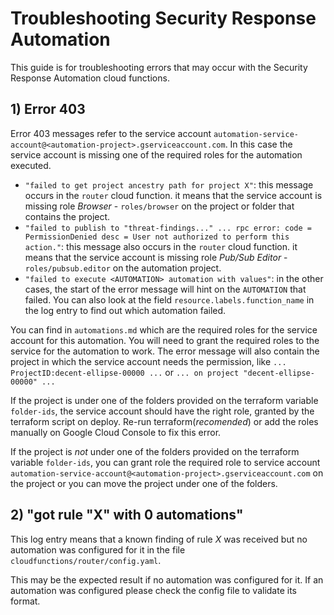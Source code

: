 # Troubleshooting Security Response Automation

This guide is for troubleshooting errors that may occur with the Security Response Automation cloud functions.

## 1) Error 403

Error 403 messages refer to the service account `automation-service-account@<automation-project>.gserviceaccount.com`.
In this case the service account is missing one of the required roles for the automation executed.

- `"failed to get project ancestry path for project X"`: this message occurs in the `router` cloud function. it means that the service account
is missing role *Browser* - `roles/browser` on the project or folder that contains the project.
- `"failed to publish to "threat-findings..." ... rpc error: code = PermissionDenied desc = User not authorized to perform this action."`:
this message also occurs in the `router` cloud function. it means that the service account is missing role *Pub/Sub Editor* - `roles/pubsub.editor`
on the automation project.
- `"failed to execute <AUTOMATION> automation with values"`: in the other cases, the start of the error message will hint on the `AUTOMATION` that failed.
You can also look at the field `resource.labels.function_name` in the log entry to find out which automation failed.

You can find in `automations.md` which are the required roles for the service account for this automation.
You will need to grant the required roles to the service for the automation to work.
The error message will also contain the project in which the service account needs the permission, like `... ProjectID:decent-ellipse-00000 ...`
or `... on project "decent-ellipse-00000" ...`

If the project is under one of the folders provided on the terraform variable `folder-ids`,
the service account should have the right role, granted by the terraform script on deploy.
Re-run terraform(*recomended*) or add the roles manually on Google Cloud Console to fix this error.

If the project is *not* under one of the folders provided on the terraform variable `folder-ids`,
you can grant role the required role to service account `automation-service-account@<automation-project>.gserviceaccount.com`
on the project or you can move the project under one of the folders.

## 2) "got rule "X" with 0 automations"

This log entry means that a known finding of rule *X* was received but no automation was configured for it in the file `cloudfunctions/router/config.yaml`.

This may be the expected result if no automation was configured for it. If an automation was configured please check the config file to validate its format.
